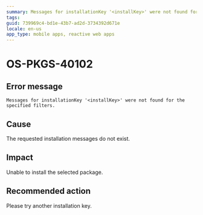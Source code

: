 ```yaml
---
summary: Messages for installationKey '<installKey>' were not found for the specified filters.
tags:
guid: 739969c4-bd1e-43b7-ad2d-3734392d671e
locale: en-us
app_type: mobile apps, reactive web apps
---
```


# OS-PKGS-40102

## Error message

`Messages for installationKey '<installKey>' were not found for the specified filters.`

## Cause

The requested installation messages do not exist.

## Impact

Unable to install the selected package.

## Recommended action

Please try another installation key.
